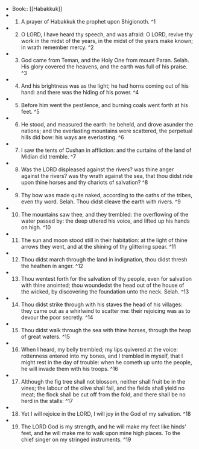 - Book:: [[Habakkuk]]
- 1. A prayer of Habakkuk the prophet upon Shigionoth. ^1
- 2. O LORD, I have heard thy speech, and was afraid: O LORD, revive thy work in the midst of the years, in the midst of the years make known; in wrath remember mercy. ^2
- 3. God came from Teman, and the Holy One from mount Paran. Selah. His glory covered the heavens, and the earth was full of his praise. ^3
- 4. And his brightness was as the light; he had horns coming out of his hand: and there was the hiding of his power. ^4
- 5. Before him went the pestilence, and burning coals went forth at his feet. ^5
- 6. He stood, and measured the earth: he beheld, and drove asunder the nations; and the everlasting mountains were scattered, the perpetual hills did bow: his ways are everlasting. ^6
- 7. I saw the tents of Cushan in affliction: and the curtains of the land of Midian did tremble. ^7
- 8. Was the LORD displeased against the rivers? was thine anger against the rivers? was thy wrath against the sea, that thou didst ride upon thine horses and thy chariots of salvation? ^8
- 9. Thy bow was made quite naked, according to the oaths of the tribes, even thy word. Selah. Thou didst cleave the earth with rivers. ^9
- 10. The mountains saw thee, and they trembled: the overflowing of the water passed by: the deep uttered his voice, and lifted up his hands on high. ^10
- 11. The sun and moon stood still in their habitation: at the light of thine arrows they went, and at the shining of thy glittering spear. ^11
- 12. Thou didst march through the land in indignation, thou didst thresh the heathen in anger. ^12
- 13. Thou wentest forth for the salvation of thy people, even for salvation with thine anointed; thou woundedst the head out of the house of the wicked, by discovering the foundation unto the neck. Selah. ^13
- 14. Thou didst strike through with his staves the head of his villages: they came out as a whirlwind to scatter me: their rejoicing was as to devour the poor secretly. ^14
- 15. Thou didst walk through the sea with thine horses, through the heap of great waters. ^15
- 16. When I heard, my belly trembled; my lips quivered at the voice: rottenness entered into my bones, and I trembled in myself, that I might rest in the day of trouble: when he cometh up unto the people, he will invade them with his troops. ^16
- 17. Although the fig tree shall not blossom, neither shall fruit be in the vines; the labour of the olive shall fail, and the fields shall yield no meat; the flock shall be cut off from the fold, and there shall be no herd in the stalls: ^17
- 18. Yet I will rejoice in the LORD, I will joy in the God of my salvation. ^18
- 19. The LORD God is my strength, and he will make my feet like hinds' feet, and he will make me to walk upon mine high places. To the chief singer on my stringed instruments. ^19
